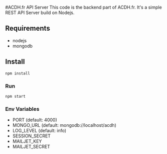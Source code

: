 #ACDH.fr API Server
This code is the backend part of ACDH.fr. It's a simple REST API Server build on Nodejs.
## Requirements
- nodejs 
- mongodb

## Install 
```
npm install 
```

### Run 
```
npm start 
```

### Env Variables
- PORT (default: 4000)
- MONGO_URL (default: mongodb://localhost/acdh)
- LOG_LEVEL (default: info)
- SESSION_SECRET
- MAILJET_KEY  
- MAILJET_SECRET

  